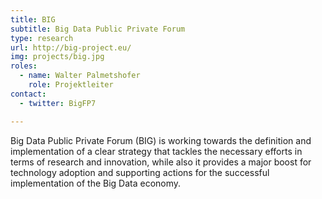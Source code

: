 ```yaml
---
title: BIG
subtitle: Big Data Public Private Forum
type: research
url: http://big-project.eu/
img: projects/big.jpg
roles:
  - name: Walter Palmetshofer
    role: Projektleiter
contact:
  - twitter: BigFP7

---
```


Big Data Public Private Forum (BIG) is working towards the definition and implementation of a clear strategy that tackles the necessary efforts in terms of research and innovation, while also it provides a major boost for technology adoption and supporting actions for the successful implementation of the Big Data economy.
